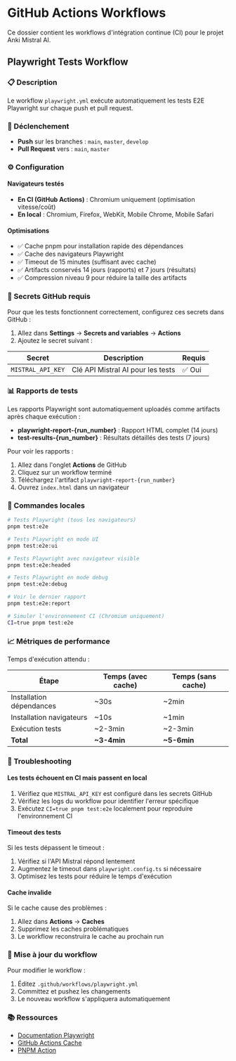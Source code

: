 # GitHub Actions Workflows

Ce dossier contient les workflows d'intégration continue (CI) pour le projet Anki Mistral AI.

## Playwright Tests Workflow

### 📋 Description

Le workflow `playwright.yml` exécute automatiquement les tests E2E Playwright sur chaque push et pull request.

### 🚀 Déclenchement

- **Push** sur les branches : `main`, `master`, `develop`
- **Pull Request** vers : `main`, `master`

### ⚙️ Configuration

#### Navigateurs testés
- **En CI (GitHub Actions)** : Chromium uniquement (optimisation vitesse/coût)
- **En local** : Chromium, Firefox, WebKit, Mobile Chrome, Mobile Safari

#### Optimisations
- ✅ Cache pnpm pour installation rapide des dépendances
- ✅ Cache des navigateurs Playwright
- ✅ Timeout de 15 minutes (suffisant avec cache)
- ✅ Artifacts conservés 14 jours (rapports) et 7 jours (résultats)
- ✅ Compression niveau 9 pour réduire la taille des artifacts

### 🔐 Secrets GitHub requis

Pour que les tests fonctionnent correctement, configurez ces secrets dans GitHub :

1. Allez dans **Settings** → **Secrets and variables** → **Actions**
2. Ajoutez le secret suivant :

| Secret | Description | Requis |
|--------|-------------|--------|
| `MISTRAL_API_KEY` | Clé API Mistral AI pour les tests | ✅ Oui |

### 📊 Rapports de tests

Les rapports Playwright sont automatiquement uploadés comme artifacts après chaque exécution :

- **playwright-report-{run_number}** : Rapport HTML complet (14 jours)
- **test-results-{run_number}** : Résultats détaillés des tests (7 jours)

Pour voir les rapports :
1. Allez dans l'onglet **Actions** de GitHub
2. Cliquez sur un workflow terminé
3. Téléchargez l'artifact `playwright-report-{run_number}`
4. Ouvrez `index.html` dans un navigateur

### 🔧 Commandes locales

```bash
# Tests Playwright (tous les navigateurs)
pnpm test:e2e

# Tests Playwright en mode UI
pnpm test:e2e:ui

# Tests Playwright avec navigateur visible
pnpm test:e2e:headed

# Tests Playwright en mode debug
pnpm test:e2e:debug

# Voir le dernier rapport
pnpm test:e2e:report

# Simuler l'environnement CI (Chromium uniquement)
CI=true pnpm test:e2e
```

### 📈 Métriques de performance

Temps d'exécution attendu :

| Étape | Temps (avec cache) | Temps (sans cache) |
|-------|-------------------|-------------------|
| Installation dépendances | ~30s | ~2min |
| Installation navigateurs | ~10s | ~1min |
| Exécution tests | ~2-3min | ~2-3min |
| **Total** | **~3-4min** | **~5-6min** |

### 🐛 Troubleshooting

#### Les tests échouent en CI mais passent en local

1. Vérifiez que `MISTRAL_API_KEY` est configuré dans les secrets GitHub
2. Vérifiez les logs du workflow pour identifier l'erreur spécifique
3. Exécutez `CI=true pnpm test:e2e` localement pour reproduire l'environnement CI

#### Timeout des tests

Si les tests dépassent le timeout :
1. Vérifiez si l'API Mistral répond lentement
2. Augmentez le timeout dans `playwright.config.ts` si nécessaire
3. Optimisez les tests pour réduire le temps d'exécution

#### Cache invalide

Si le cache cause des problèmes :
1. Allez dans **Actions** → **Caches**
2. Supprimez les caches problématiques
3. Le workflow reconstruira le cache au prochain run

### 🔄 Mise à jour du workflow

Pour modifier le workflow :

1. Éditez `.github/workflows/playwright.yml`
2. Committez et pushez les changements
3. Le nouveau workflow s'appliquera automatiquement

### 📚 Ressources

- [Documentation Playwright](https://playwright.dev/docs/intro)
- [GitHub Actions Cache](https://docs.github.com/en/actions/using-workflows/caching-dependencies-to-speed-up-workflows)
- [PNPM Action](https://github.com/pnpm/action-setup)
